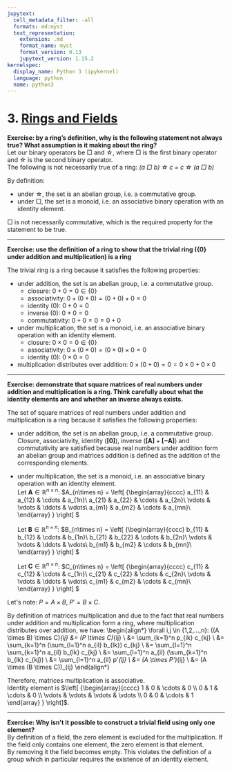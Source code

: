 ```yaml
---
jupytext:
  cell_metadata_filter: -all
  formats: md:myst
  text_representation:
    extension: .md
    format_name: myst
    format_version: 0.13
    jupytext_version: 1.15.2
kernelspec:
  display_name: Python 3 (ipykernel)
  language: python
  name: python3
---
```


# 3. [Rings and Fields](https://www.rareskills.io/post/rings-and-fields)

**Exercise: by a ring’s definition, why is the following statement not always true? What assumption is it making about the ring?**\
Let our binary operators be □ and ☆, where □ is the first binary operator and ☆ is the second binary operator.\
The following is not necessarily true of a ring: _(a □ b) ☆ c = c ☆ (a □ b)_

By definition:

- under ☆, the set is an abelian group, i.e. a commutative group.
- under □, the set is a monoid, i.e. an associative binary operation with an identity element.

□ is not necessarily commutative, which is the required property for the statement to be true.

---
**Exercise: use the definition of a ring to show that the trivial ring ({0} under addition and multiplication) is a ring**

The trivial ring is a ring because it satisfies the following properties:
- under addition, the set is an abelian group, i.e. a commutative group.
  - closure: $0 + 0 = 0 \in \{0\}$
  - associativity: $0 + (0 + 0) = (0 + 0) + 0 = 0$
  - identity ($0$): $0 + 0 = 0$
  - inverse ($0$): $0 + 0 = 0$
  - commutativity: $0 + 0 = 0 = 0 + 0$
- under multiplication, the set is a monoid, i.e. an associative binary operation with an identity element.
  - closure: $0 \times 0 = 0 \in \{0\}$
  - associativity: $0 \times (0 \times 0) = (0 \times 0) \times 0 = 0$
  - identity ($0$): $0 \times 0 = 0$
- multiplication distributes over addition: $0 \times (0 + 0) = 0 = 0 \times 0 + 0 \times 0$
---

**Exercise: demonstrate that square matrices of real numbers under addition and multiplication is a ring. Think carefully about what the identity elements are and whether an inverse always exists.**

The set of square matrices of real numbers under addition and multiplication is a ring because it satisfies the following properties:

- under addition, the set is an abelian group, i.e. a commutative group.\
  Closure, associativity, identity ($\mathbf{[0]}$), inverse ($\mathbf{[A]} + \mathbf{[-A]}$) and commutativity are satisfied because real numbers under addition form an abelian group and matrices addition is defined as the addition of the corresponding elements.
- under multiplication, the set is a monoid, i.e. an associative binary operation with an identity element.\
  Let $\mathbf{A} \in \mathbb{R}^{n \times n}$: $A_{n\times n} =
  \left[ {\begin{array}{cccc}
  a_{11} & a_{12} & \cdots & a_{1n}\\
  a_{21} & a_{22} & \cdots & a_{2n}\\
  \vdots & \vdots & \ddots & \vdots\\
  a_{m1} & a_{m2} & \cdots & a_{mn}\\
  \end{array} } \right]
  $

  Let $\mathbf{B} \in \mathbb{R}^{n \times n}$: $B_{n\times n} =
  \left[ {\begin{array}{cccc}
  b_{11} & b_{12} & \cdots & b_{1n}\\
  b_{21} & b_{22} & \cdots & b_{2n}\\
  \vdots & \vdots & \ddots & \vdots\\
  b_{m1} & b_{m2} & \cdots & b_{mn}\\
  \end{array} } \right]
  $

  Let $\mathbf{C} \in \mathbb{R}^{n \times n}$: $C_{n\times n} =
  \left[ {\begin{array}{cccc}
  c_{11} & c_{12} & \cdots & c_{1n}\\
  c_{21} & c_{22} & \cdots & c_{2n}\\
  \vdots & \vdots & \ddots & \vdots\\
  c_{m1} & c_{m2} & \cdots & c_{mn}\\
  \end{array} } \right]
  $

Let's note: $P = A \times B$, $P' = B \times C$.

By definition of matrices multiplication and due to the fact that real numbers under addition and multiplication form a ring, where multiplication distributes over addition, we have:
\begin{align*}
\forall i,j \in \{1,2,...,n\}: ((A \times B) \times C)_{ij} &= (P \times C)_{ij} \\
&= \sum_{k=1}^n p_{ik} c_{kj} \\
&= \sum_{k=1}^n (\sum_{l=1}^n a_{il} b_{lk}) c_{kj} \\
&= \sum_{l=1}^n \sum_{k=1}^n a_{il} b_{lk} c_{kj} \\
&= \sum_{l=1}^n a_{il} (\sum_{k=1}^n b_{lk} c_{kj}) \\
&= \sum_{l=1}^n a_{il} p'_{lj} \\
&= (A \times P')_{ij} \\
&= (A \times (B \times C))_{ij}
\end{align*}

Therefore, matrices multiplication is associative.\
Identity element is $\left[ {\begin{array}{cccc} 1 & 0 & \cdots & 0 \\ 0 & 1 & \cdots & 0 \\ \vdots & \vdots & \vdots & \vdots \\ 0 & 0 & \cdots & 1 \end{array} } \right]$.

---

**Exercise: Why isn't it possible to construct a trivial field using only one element?**\
By definition of a field, the zero element is excluded for the multiplication. If the field only contains one element, the zero element is that element.\
By removing it the field becomes empty. This violates the definition of a group which in particular requires the existence of an identity element.
